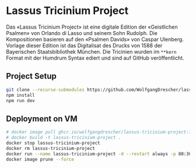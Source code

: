 # Lassus Tricinium Project

Das «Lassus Tricinium Project» ist eine digitale Edition der «Geistlichen
Psalmen» von Orlando di Lasso und seinem Sohn Rudolph. Die Kompositionen
basieren auf den «Psalmen Davids» von Caspar Ulenberg. Vorlage dieser Edition
ist das Digitalisat des Drucks von 1588 der Bayerischen Staatsbibliothek
München. Die Tricinien wurden im `**kern` Format mit der Humdrum Syntax ediert
und sind auf GitHub veröffentlicht.


## Project Setup

```sh
git clone --recurse-submodules https://github.com/WolfgangDrescher/lassus-tricinium-project.git
npm install
npm run dev
```


## Deployment on VM

```sh
# docker image pull ghcr.io/wolfgangdrescher/lassus-tricinium-project:latest
# docker build -t lassus-tricinium-project .
docker stop lassus-tricinium-project
docker rm lassus-tricinium-project
docker run --name lassus-tricinium-project -d --restart always -p 80:3000 lassus-tricinium-project
docker image prune --force
```
